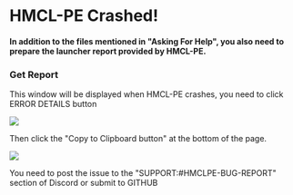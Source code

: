 # HMCL-PE Crashed!

#### In addition to the files mentioned in "Asking For Help", you also need to prepare the launcher report provided by HMCL-PE.

### Get Report

This window will be displayed when HMCL-PE crashes, you need to click ERROR DETAILS button

![](../../.gitbook/assets/Screenshot\_2022-08-16-10-13-14-02\_d17cc25ab2657fb.jpg)

Then click the "Copy to Clipboard button" at the bottom of the page.

![](../../.gitbook/assets/Screenshot\_2022-08-16-10-13-27-24\_d17cc25ab2657fb.jpg)

You need to post the issue to the "SUPPORT:#HMCLPE-BUG-REPORT" section of Discord or submit to GITHUB

